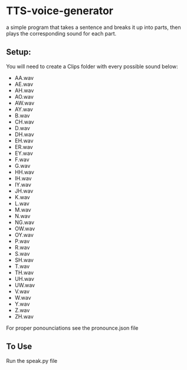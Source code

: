 # TTS-voice-generator
a simple program that takes a sentence and breaks it up into parts, then plays the corresponding sound for each part.

## Setup:
You will need to create a Clips folder with every possible sound below:
- AA.wav
- AE.wav
- AH.wav
- AO.wav
- AW.wav
- AY.wav
- B.wav
- CH.wav
- D.wav
- DH.wav
- EH.wav
- ER.wav
- EY.wav
- F.wav
- G.wav
- HH.wav
- IH.wav
- IY.wav
- JH.wav
- K.wav
- L.wav
- M.wav
- N.wav
- NG.wav
- OW.wav
- OY.wav
- P.wav
- R.wav
- S.wav
- SH.wav
- T.wav
- TH.wav
- UH.wav
- UW.wav
- V.wav
- W.wav
- Y.wav
- Z.wav
- ZH.wav

For proper ponounciations see the pronounce.json file

## To Use
Run the speak.py file
